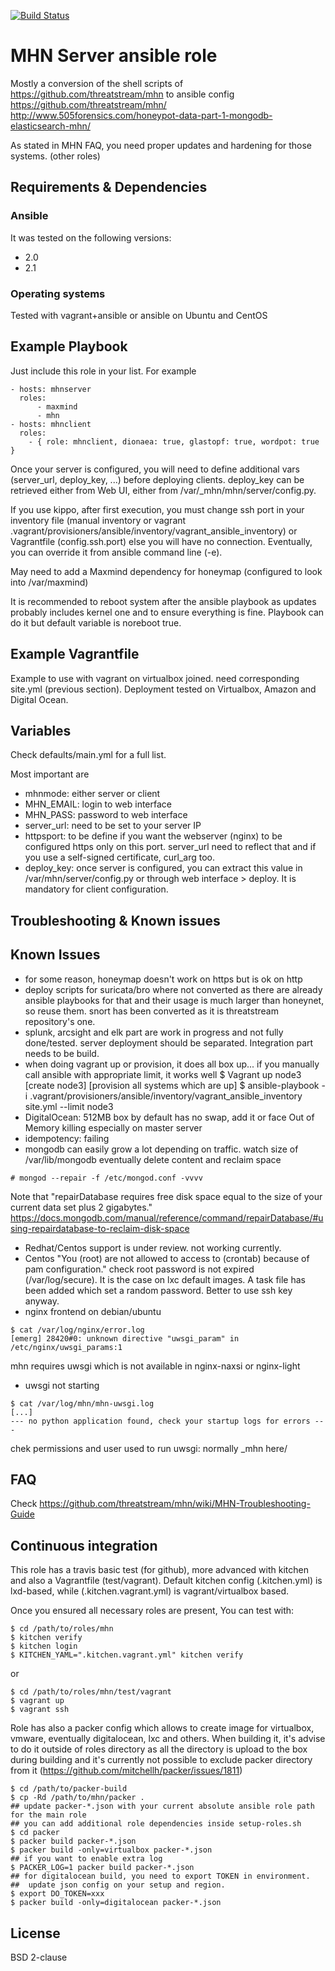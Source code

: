 [![Build Status](https://travis-ci.org/juju4/ansible-mhn.svg?branch=master)](https://travis-ci.org/juju4/ansible-mhn)
# MHN Server ansible role

Mostly a conversion of the shell scripts of https://github.com/threatstream/mhn to ansible config
https://github.com/threatstream/mhn/
http://www.505forensics.com/honeypot-data-part-1-mongodb-elasticsearch-mhn/

As stated in MHN FAQ, you need proper updates and hardening for those systems. (other roles)

## Requirements & Dependencies

### Ansible
It was tested on the following versions:
 * 2.0
 * 2.1

### Operating systems

Tested with vagrant+ansible or ansible on Ubuntu and CentOS

## Example Playbook

Just include this role in your list.
For example

```
- hosts: mhnserver
  roles:
      - maxmind
      - mhn
- hosts: mhnclient
  roles:
    - { role: mhnclient, dionaea: true, glastopf: true, wordpot: true }
```

Once your server is configured, you will need to define additional vars (server_url, deploy_key, ...) before deploying clients.
deploy_key can be retrieved either from Web UI, either from /var/_mhn/mhn/server/config.py.

If you use kippo, after first execution, you must change ssh port in your inventory file (manual inventory or vagrant .vagrant/provisioners/ansible/inventory/vagrant_ansible_inventory) or Vagrantfile (config.ssh.port) else you will have no connection. Eventually, you can override it from ansible command line (-e).

May need to add a Maxmind dependency for honeymap (configured to look into /var/maxmind)

It is recommended to reboot system after the ansible playbook as updates probably includes kernel one and to ensure everything is fine. Playbook can do it but default variable is noreboot true.


## Example Vagrantfile

Example to use with vagrant on virtualbox joined. need corresponding site.yml (previous section).
Deployment tested on Virtualbox, Amazon and Digital Ocean.

## Variables

Check defaults/main.yml for a full list.

Most important are
* mhnmode: either server or client
* MHN_EMAIL: login to web interface
* MHN_PASS: password to web interface
* server_url: need to be set to your server IP
* httpsport: to be define if you want the webserver (nginx) to be configured https only on this port. server_url need to reflect that and if you use a self-signed certificate, curl_arg too.
* deploy_key: once server is configured, you can extract this value in /var/mhn/server/config.py or through web interface > deploy. It is mandatory for client configuration.

## Troubleshooting & Known issues

## Known Issues

* for some reason, honeymap doesn't work on https but is ok on http
* deploy scripts for suricata/bro where not converted as there are already ansible playbooks for that and their usage is much larger than honeynet, so reuse them. snort has been converted as it is threatstream repository's one.
* splunk, arcsight and elk part are work in progress and not fully done/tested. server deployment should be separated. Integration part needs to be build.
* when doing vagrant up <box> or provision, it does all box up... if you manually call ansible with appropriate limit, it works well
$ Vagrant up node3
[create node3]
[provision all systems which are up]
$ ansible-playbook -i .vagrant/provisioners/ansible/inventory/vagrant_ansible_inventory site.yml --limit node3
* DigitalOcean: 512MB box by default has no swap, add it or face Out of Memory killing especially on master server
* idempotency: failing
* mongodb can easily grow a lot depending on traffic.
watch size of /var/lib/mongodb
eventually delete content and reclaim space
```
# mongod --repair -f /etc/mongod.conf -vvvv
```
Note that "repairDatabase requires free disk space equal to the size of your current data set plus 2 gigabytes."
https://docs.mongodb.com/manual/reference/command/repairDatabase/#using-repairdatabase-to-reclaim-disk-space
* Redhat/Centos support is under review. not working currently.
* Centos "You (root) are not allowed to access to (crontab) because of pam configuration."
check root password is not expired (/var/log/secure).
It is the case on lxc default images. A task file has been added which set a random password. Better to use ssh key anyway.
* nginx frontend on debian/ubuntu
```
$ cat /var/log/nginx/error.log
[emerg] 28420#0: unknown directive "uwsgi_param" in /etc/nginx/uwsgi_params:1
```
mhn requires uwsgi which is not available in nginx-naxsi or nginx-light

* uwsgi not starting
```
$ cat /var/log/mhn/mhn-uwsgi.log
[...]
--- no python application found, check your startup logs for errors ---
```
chek permissions and user used to run uwsgi: normally _mhn here/


## FAQ

Check
https://github.com/threatstream/mhn/wiki/MHN-Troubleshooting-Guide

## Continuous integration

This role has a travis basic test (for github), more advanced with kitchen and also a Vagrantfile (test/vagrant).
Default kitchen config (.kitchen.yml) is lxd-based, while (.kitchen.vagrant.yml) is vagrant/virtualbox based.

Once you ensured all necessary roles are present, You can test with:
```
$ cd /path/to/roles/mhn
$ kitchen verify
$ kitchen login
$ KITCHEN_YAML=".kitchen.vagrant.yml" kitchen verify
```
or
```
$ cd /path/to/roles/mhn/test/vagrant
$ vagrant up
$ vagrant ssh
```

Role has also a packer config which allows to create image for virtualbox, vmware, eventually digitalocean, lxc and others.
When building it, it's advise to do it outside of roles directory as all the directory is upload to the box during building 
and it's currently not possible to exclude packer directory from it (https://github.com/mitchellh/packer/issues/1811)
```
$ cd /path/to/packer-build
$ cp -Rd /path/to/mhn/packer .
## update packer-*.json with your current absolute ansible role path for the main role
## you can add additional role dependencies inside setup-roles.sh
$ cd packer
$ packer build packer-*.json
$ packer build -only=virtualbox packer-*.json
## if you want to enable extra log
$ PACKER_LOG=1 packer build packer-*.json
## for digitalocean build, you need to export TOKEN in environment.
##  update json config on your setup and region.
$ export DO_TOKEN=xxx
$ packer build -only=digitalocean packer-*.json
```

## License

BSD 2-clause

